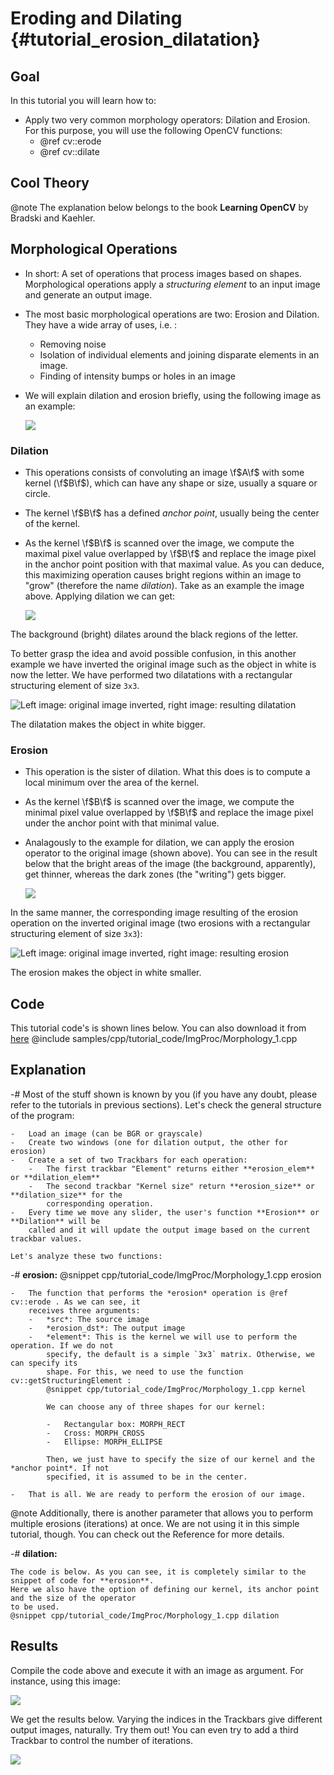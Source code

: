 Eroding and Dilating {#tutorial_erosion_dilatation}
====================

Goal
----

In this tutorial you will learn how to:

-   Apply two very common morphology operators: Dilation and Erosion. For this purpose, you will use
    the following OpenCV functions:
    -   @ref cv::erode
    -   @ref cv::dilate

Cool Theory
-----------

@note The explanation below belongs to the book **Learning OpenCV** by Bradski and Kaehler.

Morphological Operations
------------------------

-   In short: A set of operations that process images based on shapes. Morphological operations
    apply a *structuring element* to an input image and generate an output image.
-   The most basic morphological operations are two: Erosion and Dilation. They have a wide array of
    uses, i.e. :
    -   Removing noise
    -   Isolation of individual elements and joining disparate elements in an image.
    -   Finding of intensity bumps or holes in an image
-   We will explain dilation and erosion briefly, using the following image as an example:

    ![](images/Morphology_1_Tutorial_Theory_Original_Image.png)

### Dilation

-   This operations consists of convoluting an image \f$A\f$ with some kernel (\f$B\f$), which can have any
    shape or size, usually a square or circle.
-   The kernel \f$B\f$ has a defined *anchor point*, usually being the center of the kernel.
-   As the kernel \f$B\f$ is scanned over the image, we compute the maximal pixel value overlapped by
    \f$B\f$ and replace the image pixel in the anchor point position with that maximal value. As you can
    deduce, this maximizing operation causes bright regions within an image to "grow" (therefore the
    name *dilation*). Take as an example the image above. Applying dilation we can get:

    ![](images/Morphology_1_Tutorial_Theory_Dilation.png)

The background (bright) dilates around the black regions of the letter.

To better grasp the idea and avoid possible confusion, in this another example we have inverted the original
image such as the object in white is now the letter. We have performed two dilatations with a rectangular
structuring element of size `3x3`.

![Left image: original image inverted, right image: resulting dilatation](images/Morphology_1_Tutorial_Theory_Dilatation_2.png)

The dilatation makes the object in white bigger.

### Erosion

-   This operation is the sister of dilation. What this does is to compute a local minimum over the
    area of the kernel.
-   As the kernel \f$B\f$ is scanned over the image, we compute the minimal pixel value overlapped by
    \f$B\f$ and replace the image pixel under the anchor point with that minimal value.
-   Analagously to the example for dilation, we can apply the erosion operator to the original image
    (shown above). You can see in the result below that the bright areas of the image (the
    background, apparently), get thinner, whereas the dark zones (the "writing") gets bigger.

    ![](images/Morphology_1_Tutorial_Theory_Erosion.png)

In the same manner, the corresponding image resulting of the erosion operation on the inverted original image (two erosions
with a rectangular structuring element of size `3x3`):

![Left image: original image inverted, right image: resulting erosion](images/Morphology_1_Tutorial_Theory_Erosion_2.png)

The erosion makes the object in white smaller.

Code
----

This tutorial code's is shown lines below. You can also download it from
[here](https://github.com/opencv/opencv/tree/master/samples/cpp/tutorial_code/ImgProc/Morphology_1.cpp)
@include samples/cpp/tutorial_code/ImgProc/Morphology_1.cpp

Explanation
-----------

-#  Most of the stuff shown is known by you (if you have any doubt, please refer to the tutorials in
    previous sections). Let's check the general structure of the program:

    -   Load an image (can be BGR or grayscale)
    -   Create two windows (one for dilation output, the other for erosion)
    -   Create a set of two Trackbars for each operation:
        -   The first trackbar "Element" returns either **erosion_elem** or **dilation_elem**
        -   The second trackbar "Kernel size" return **erosion_size** or **dilation_size** for the
            corresponding operation.
    -   Every time we move any slider, the user's function **Erosion** or **Dilation** will be
        called and it will update the output image based on the current trackbar values.

    Let's analyze these two functions:

-#  **erosion:**
    @snippet cpp/tutorial_code/ImgProc/Morphology_1.cpp erosion

    -   The function that performs the *erosion* operation is @ref cv::erode . As we can see, it
        receives three arguments:
        -   *src*: The source image
        -   *erosion_dst*: The output image
        -   *element*: This is the kernel we will use to perform the operation. If we do not
            specify, the default is a simple `3x3` matrix. Otherwise, we can specify its
            shape. For this, we need to use the function cv::getStructuringElement :
            @snippet cpp/tutorial_code/ImgProc/Morphology_1.cpp kernel

            We can choose any of three shapes for our kernel:

            -   Rectangular box: MORPH_RECT
            -   Cross: MORPH_CROSS
            -   Ellipse: MORPH_ELLIPSE

            Then, we just have to specify the size of our kernel and the *anchor point*. If not
            specified, it is assumed to be in the center.

    -   That is all. We are ready to perform the erosion of our image.
@note Additionally, there is another parameter that allows you to perform multiple erosions
(iterations) at once. We are not using it in this simple tutorial, though. You can check out the
Reference for more details.

-#  **dilation:**

    The code is below. As you can see, it is completely similar to the snippet of code for **erosion**.
    Here we also have the option of defining our kernel, its anchor point and the size of the operator
    to be used.
    @snippet cpp/tutorial_code/ImgProc/Morphology_1.cpp dilation

Results
-------

Compile the code above and execute it with an image as argument. For instance, using this image:

![](images/Morphology_1_Tutorial_Original_Image.jpg)

We get the results below. Varying the indices in the Trackbars give different output images,
naturally. Try them out! You can even try to add a third Trackbar to control the number of
iterations.

![](images/Morphology_1_Result.jpg)
